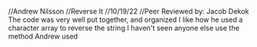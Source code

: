 //Andrew Nilsson
//Reverse It
//10/19/22
//Peer Reviewed by: Jacob Dekok
The code was very well put together, and organized
I like how he used a character array to reverse the string
I haven't seen anyone else use the method Andrew used